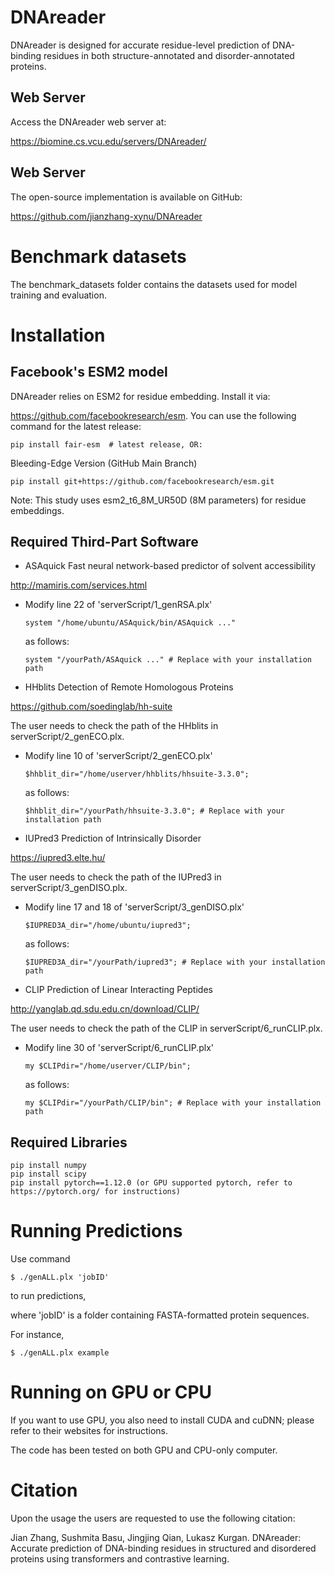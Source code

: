 # DNAreader

DNAreader is designed for accurate residue-level prediction of DNA-binding residues in both structure-annotated and disorder-annotated proteins.

## Web Server

Access the DNAreader web server at:

https://biomine.cs.vcu.edu/servers/DNAreader/

## Web Server

The open-source implementation is available on GitHub:

https://github.com/jianzhang-xynu/DNAreader

# Benchmark datasets

The benchmark_datasets folder contains the datasets used for model training and evaluation.

# Installation 

## Facebook's ESM2 model

DNAreader relies on ESM2 for residue embedding. Install it via:

https://github.com/facebookresearch/esm. You can use the following command for the latest release:

```
pip install fair-esm  # latest release, OR:
```

Bleeding-Edge Version (GitHub Main Branch)

```
pip install git+https://github.com/facebookresearch/esm.git 
```

Note: This study uses esm2_t6_8M_UR50D (8M parameters) for residue embeddings.

## Required Third-Part Software

* ASAquick
Fast neural network-based predictor of solvent accessibility

http://mamiris.com/services.html

- Modify line 22 of 'serverScript/1_genRSA.plx'  

  ```
  system "/home/ubuntu/ASAquick/bin/ASAquick ..."
  ```  
  as follows:  

  ```
  system "/yourPath/ASAquick ..." # Replace with your installation path
  ```  

* HHblits
Detection of Remote Homologous Proteins

https://github.com/soedinglab/hh-suite

The user needs to check the path of the HHblits in serverScript/2_genECO.plx.

- Modify line 10 of 'serverScript/2_genECO.plx'  

  ```
  $hhblit_dir="/home/userver/hhblits/hhsuite-3.3.0";
  ```  
  as follows:  

  ```
  $hhblit_dir="/yourPath/hhsuite-3.3.0"; # Replace with your installation path
  ```

* IUPred3
Prediction of Intrinsically Disorder

https://iupred3.elte.hu/

The user needs to check the path of the IUPred3 in serverScript/3_genDISO.plx.

- Modify line 17 and 18 of 'serverScript/3_genDISO.plx'  

  ```
  $IUPRED3A_dir="/home/ubuntu/iupred3";
  ```  
  as follows:  

  ```
  $IUPRED3A_dir="/yourPath/iupred3"; # Replace with your installation path
  ``` 
  

* CLIP
Prediction of Linear Interacting Peptides

http://yanglab.qd.sdu.edu.cn/download/CLIP/

The user needs to check the path of the CLIP in serverScript/6_runCLIP.plx.

- Modify line 30 of 'serverScript/6_runCLIP.plx'  

  ```
  my $CLIPdir="/home/userver/CLIP/bin";
  ```  
  as follows:  

  ```
  my $CLIPdir="/yourPath/CLIP/bin"; # Replace with your installation path
  ```  


## Required Libraries

```
pip install numpy
pip install scipy
pip install pytorch==1.12.0 (or GPU supported pytorch, refer to https://pytorch.org/ for instructions)
```


# Running Predictions

Use command

```
$ ./genALL.plx 'jobID'
```

to run predictions,

where 'jobID' is a folder containing FASTA-formatted protein sequences.

For instance,

```
$ ./genALL.plx example
```

# Running on GPU or CPU

If you want to use GPU, you also need to install CUDA and cuDNN; please refer to their websites for instructions.

The code has been tested on both GPU and CPU-only computer.


# Citation

Upon the usage the users are requested to use the following citation:

Jian Zhang, Sushmita Basu, Jingjing Qian, Lukasz Kurgan. DNAreader: Accurate prediction of DNA-binding residues in structured and disordered proteins using transformers and contrastive learning.
